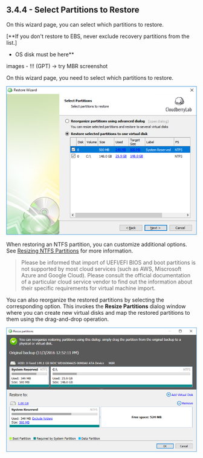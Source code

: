 ## 3.4.4 - Select Partitions to Restore

On this wizard page, you can select which partitions to restore.

\[\*\*If you don't restore to EBS, never exclude recovery partitions from the list.\]

* OS disk must be here\*\*

images - !!!  \(GPT\) -&gt; try MBR screenshot

On this wizard page, you need to select which partitions to restore.

![](/assets/image-based-virtual-select-partitions-2.png)

When restoring an NTFS partition, you can customize additional options. See [Resizing NTFS Partitions](/concepts/restoring-ntfs-partitions.md) for more information.

> Please be informed that import of UEFI/EFI BIOS and boot partitions is not supported by most cloud services \(such as AWS, Miscrosoft Azure and Google Cloud\). Please consult the official documentation of a particular cloud service vendor to find out the information about their specific requirements for virtual machine import.

You can also reorganize the restored partitions by selecting the corresponding option. This invokes the **Resize Partitions** dialog window where you can create new virtual disks and map the restored partitions to them using the drag-and-drop operation.

![](/assets/resize-partitions-dialog-2.png)

